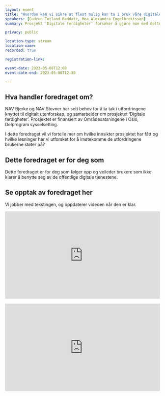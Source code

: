 ```yaml
---
layout: event
title: "Hvordan kan vi sikre at flest mulig kan ta i bruk våre digitale tjenester?"
speakers: [Gudrun Totland Raddatz, Moa Alexandra Engelbrektsson]
summary: Prosjekt ‘Digitale ferdigheter’ forsøker å gjøre noe med dette

privacy: public

location-type: stream
location-name: 
recorded: true

registration-link: 

event-date: 2023-05-08T12:00
event-date-end: 2023-05-08T12:30

---
```

## Hva handler foredraget om?
NAV Bjerke og NAV Stovner har sett behov for å ta tak i utfordringene knyttet til digitalt utenforskap, og samarbeider om prosjektet ‘Digitale ferdigheter’. Prosjektet er finansiert av Områdesatsningene i Oslo, Delprogram sysselsetting.

I dette foredraget vil vi fortelle mer om hvilke innsikter prosjektet har fått og hvilke løsninger har vi utforsket for å imøtekomme de utfordringene brukerne støter på?

## Dette foredraget er for deg som
Dette foredraget er for deg som følger opp og veileder brukere som ikke klarer å benytte seg av de offentlige digitale tjenestene.

## Se opptak av foredraget her

Vi jobber med tekstingen, og oppdaterer videoen når den er klar.

<div style="padding:56.25% 0 0 0;position:relative;"><iframe src="https://player.vimeo.com/video/831463373?h=33b543803f&amp;badge=0&amp;autopause=0&amp;player_id=0&amp;app_id=58479" frameborder="0" allow="autoplay; fullscreen; picture-in-picture" allowfullscreen style="position:absolute;top:0;left:0;width:100%;height:100%;" title="Hvordan kan vi sikre at flest mulig kan ta i bruk v&amp;aring;re digitale tjenester? med Gudrun T. Raddatz og Moa A. Engelbrektsson"></iframe></div><script src="https://player.vimeo.com/api/player.js"></script>

<br/>

<div style="padding:56.25% 0 0 0;position:relative;"><iframe src="https://player.vimeo.com/video/831914474?h=13c18ca7df&amp;badge=0&amp;autopause=0&amp;player_id=0&amp;app_id=58479" frameborder="0" allow="autoplay; fullscreen; picture-in-picture" allowfullscreen style="position:absolute;top:0;left:0;width:100%;height:100%;" title="Hvordan kan vi sikre at flest mulig kan ta i bruk v&amp;aring;re digitale tjenester? med Gudrun Raddatz og Moa Engelbrektsson - tolket"></iframe></div><script src="https://player.vimeo.com/api/player.js"></script>